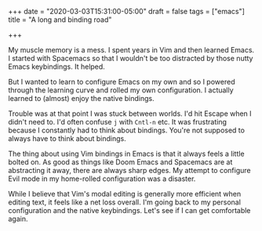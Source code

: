 +++
date = "2020-03-03T15:31:00-05:00"
draft = false
tags = ["emacs"]
title = "A long and binding road"

+++

My muscle memory is a mess. I spent years in Vim and then learned
Emacs. I started with Spacemacs so that I wouldn't be too distracted
by those nutty Emacs keybindings. It helped.

But I wanted to learn to configure Emacs on my own and so I powered
through the learning curve and rolled my own configuration. I actually
learned to (almost) enjoy the native bindings.

Trouble was at that point I was stuck between worlds. I'd hit Escape
when I didn't need to. I'd often confuse `j` with `Cntl-n` etc.
It was frustrating because I constantly had to think about bindings.
You're not supposed to always have to think about bindings.

The thing about using Vim bindings in Emacs is that it always feels a
little bolted on. As good as things like Doom Emacs and Spacemacs are
at abstracting it away, there are always sharp edges. My attempt to
configure Evil mode in my home-rolled configuration was a disaster.

While I believe that Vim's modal editing is generally more efficient
when editing text, it feels like a net loss overall. I'm going back to my
personal configuration and the native keybindings. Let's see if I can
get comfortable again.
